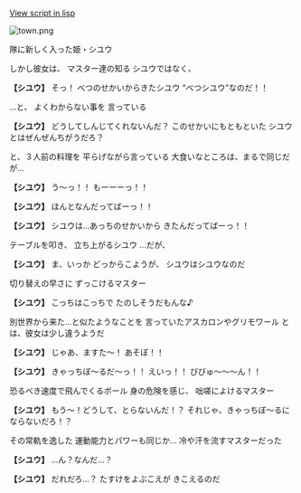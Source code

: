 [View script in lisp](../scripts/20192201.txt)

![town.png](../images/backgrounds/town.png)

隊に新しく入った姫・シユウ

しかし彼女は、
マスター達の知る
シユウではなく、

**【シユウ】**
そっ！
べつのせかいからきたシユウ
“べつシユウ”なのだ！！

…と、
よくわからない事を
言っている

**【シユウ】**
どうしてしんじてくれないんだ？
このせかいにもともといた
シユウとはぜんぜんちがうだろ？

と、３人前の料理を
平らげながら言っている
大食いなところは、まるで同じだが…

**【シユウ】**
う～っ！！
もーーーっ！！

**【シユウ】**
ほんとなんだってばーっ！！

**【シユウ】**
シユウは…あっちのせかいから
きたんだってばーっ！！

テーブルを叩き、
立ち上がるシユウ
…だが、

**【シユウ】**
ま、いっか
どっからこようが、
シユウはシユウなのだ

切り替えの早さに
ずっこけるマスター

**【シユウ】**
こっちはこっちで
たのしそうだもんな♪

別世界から来た…と似たようなことを
言っていたアスカロンやグリモワール
とは、彼女は少し違うようだ

**【シユウ】**
じゃあ、ますた～！
あそぼ！！

**【シユウ】**
きゃっちぼ～るだ～っ！！
えいっ！！
びびゅ～～～ん！！

恐るべき速度で飛んでくるボール
身の危険を感じ、
咄嗟によけるマスター

**【シユウ】**
もう～！どうして、とらないんだ！？
それじゃ、きゃっちぼ～るに
ならないだろ！？

その常軌を逸した
運動能力とパワーも同じか…
冷や汗を流すマスターだった

**【シユウ】**
…ん？なんだ…？

**【シユウ】**
だれだろ…？
たすけをよぶこえが
きこえるのだ